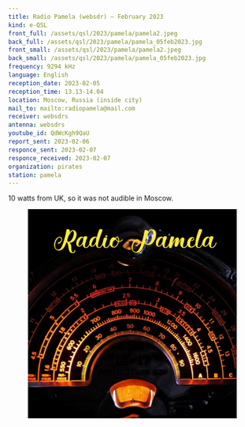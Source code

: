 ```yaml
---
title: Radio Pamela (websdr) — February 2023
kind: e-QSL
front_full: /assets/qsl/2023/pamela/pamela2.jpeg
back_full: /assets/qsl/2023/pamela/pamela_05feb2023.jpg
front_small: /assets/qsl/2023/pamela/pamela2.jpeg
back_small: /assets/qsl/2023/pamela/pamela_05feb2023.jpg
frequency: 9294 kHz
language: English
reception_date: 2023-02-05
reception_time: 13.13-14.04
location: Moscow, Russia (inside city)
mail_to: mailto:radiopamela@mail.com
receiver: websdrs
antenna: websdrs
youtube_id: QdWcKgh9QaU
report_sent: 2023-02-06
responce_sent: 2023-02-07
responce_received: 2023-02-07
organization: pirates
station: pamela
---
```


10 watts from UK, so it was not audible in Moscow.

<figure>
<img src="/assets/qsl/2023/pamela/pamela1.png"/>
</figure>
